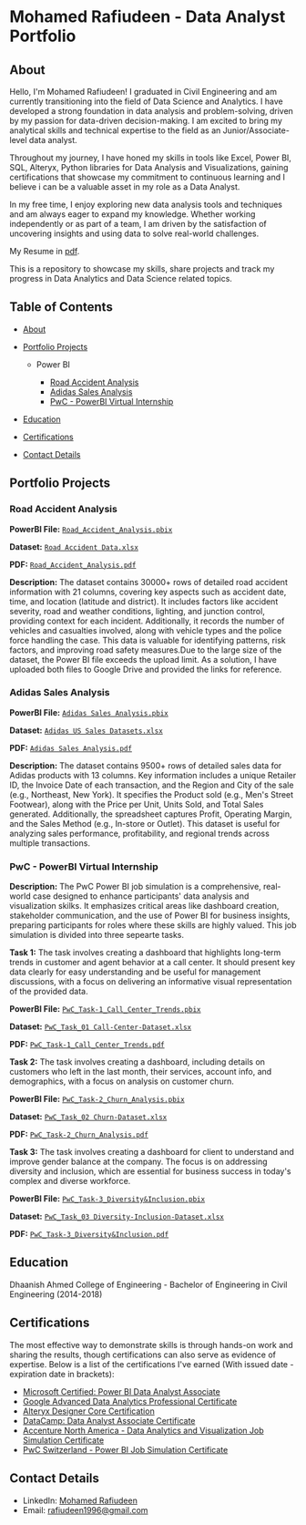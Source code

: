 # Mohamed Rafiudeen - Data Analyst Portfolio
## About
Hello, I'm Mohamed Rafiudeen! I graduated in Civil Engineering and am currently transitioning into the field of Data Science and Analytics. I have developed a strong foundation in data analysis and problem-solving, driven by my passion for data-driven decision-making. I am excited to bring my analytical skills and technical expertise to the field as an Junior/Associate-level data analyst.

Throughout my journey, I have honed my skills in tools like Excel, Power BI, SQL, Alteryx, Python libraries for Data Analysis and Visualizations, gaining certifications that showcase my commitment to continuous learning and I believe i can be a valuable asset in my role as a Data Analyst.

In my free time, I enjoy exploring new data analysis tools and techniques and am always eager to expand my knowledge. Whether working independently or as part of a team, I am driven by the satisfaction of uncovering insights and using data to solve real-world challenges.

My Resume in [pdf](https://github.com/mdrafi-m/Data_Analysis_Portfolio/blob/main/Rafi_resume.pdf).

This is a repository to showcase my skills, share projects and track my progress in Data Analytics and Data Science related topics.

## Table of Contents
- [About](https://github.com/mdrafi-m/Data_Analysis_Portfolio/blob/main/README.md#about)
- [Portfolio Projects](https://github.com/mdrafi-m/Data_Analysis_Portfolio/blob/main/README.md#portfolio-projects)
  
  - Power BI

    - [Road Accident Analysis](https://github.com/mdrafi-m/Data_Analyst_Portfolio/tree/main?tab=readme-ov-file#road-accident-analysis)
    - [Adidas Sales Analysis](https://github.com/mdrafi-m/Data_Analyst_Portfolio/tree/main?tab=readme-ov-file#adidas-sales-analysis)
    - [PwC - PowerBI Virtual Internship](https://github.com/mdrafi-m/Data_Analyst_Portfolio/tree/main?tab=readme-ov-file#pwc---powerbi-virtual-internship)

- [Education](https://github.com/mdrafi-m/Data_Analysis_Portfolio/blob/main/README.md#education)
- [Certifications](https://github.com/mdrafi-m/Data_Analysis_Portfolio/blob/main/README.md#certifications)
- [Contact Details](https://github.com/mdrafi-m/Data_Analysis_Portfolio/blob/main/README.md#contact-details)

## Portfolio Projects

### Road Accident Analysis

**PowerBI File:** [`Road_Accident_Analysis.pbix`](https://drive.google.com/file/d/1ckfbxJVNrWqEUh673Ys06abnkrHTT9QE/view?usp=sharing)

**Dataset:** [`Road Accident Data.xlsx`](https://docs.google.com/spreadsheets/d/1uyiJU34fq9IKEu5b3VQYIhTg8g4ay0pA/edit?usp=sharing&ouid=113517447462220988150&rtpof=true&sd=true)

**PDF:** [`Road_Accident_Analysis.pdf`](https://github.com/mdrafi-m/PowerBI_Portfolio_Projects/blob/main/Road_Accident_Analysis.pdf)

**Description:** The dataset contains 30000+ rows of detailed road accident information with 21 columns, covering key aspects such as accident date, time, and location (latitude and district). It includes factors like accident severity, road and weather conditions, lighting, and junction control, providing context for each incident. Additionally, it records the number of vehicles and casualties involved, along with vehicle types and the police force handling the case. This data is valuable for identifying patterns, risk factors, and improving road safety measures.Due to the large size of the dataset, the Power BI file exceeds the upload limit. As a solution, I have uploaded both files to Google Drive and provided the links for reference.

### Adidas Sales Analysis

**PowerBI File:** [`Adidas Sales Analysis.pbix`](https://github.com/mdrafi-m/PowerBI_Portfolio_Projects/blob/main/Adidas%20Sales%20Analysis.pbix)

**Dataset:** [`Adidas US Sales Datasets.xlsx`](https://github.com/mdrafi-m/PowerBI_Portfolio_Projects/blob/main/Adidas%20US%20Sales%20Datasets.xlsx)

**PDF:** [`Adidas Sales Analysis.pdf`](https://github.com/mdrafi-m/PowerBI_Portfolio_Projects/blob/main/Adidas%20Sales%20Analysis.pdf)

**Description:** The dataset contains 9500+ rows of detailed sales data for Adidas products with 13 columns. Key information includes a unique Retailer ID, the Invoice Date of each transaction, and the Region and City of the sale (e.g., Northeast, New York). It specifies the Product sold (e.g., Men's Street Footwear), along with the Price per Unit, Units Sold, and Total Sales generated. Additionally, the spreadsheet captures Profit, Operating Margin, and the Sales Method (e.g., In-store or Outlet). This dataset is useful for analyzing sales performance, profitability, and regional trends across multiple transactions.

### PwC - PowerBI Virtual Internship

**Description:** The PwC Power BI job simulation is a comprehensive, real-world case designed to enhance participants' data analysis and visualization skilks. It emphasizes critical areas like dashboard creation, stakeholder communication, and the use of Power BI for business insights, preparing participants for roles where these skills are highly valued. This job simulation is divided into three sepearte tasks.

**Task 1:** The task involves creating a dashboard that highlights long-term trends in customer and agent behavior at a call center. It should present key data clearly for easy understanding and be useful for management discussions, with a focus on delivering an informative visual representation of the provided data.

**PowerBI File:** [`PwC_Task-1_Call_Center_Trends.pbix`](https://github.com/mdrafi-m/PowerBI_Portfolio_Projects/blob/main/PwC_Task-1_Call_Center_Trends.pbix)

**Dataset:** [`PwC_Task_01 Call-Center-Dataset.xlsx`](https://github.com/mdrafi-m/PowerBI_Portfolio_Projects/blob/main/PwC_Task_01%20Call-Center-Dataset.xlsx)

**PDF:** [`PwC_Task-1_Call_Center_Trends.pdf`](https://github.com/mdrafi-m/PowerBI_Portfolio_Projects/blob/main/PwC_Task-1_Call_Center_Trends.pdf)

**Task 2:** The task involves creating a dashboard, including details on customers who left in the last month, their services, account info, and demographics, with a focus on analysis on customer churn.

**PowerBI File:** [`PwC_Task-2_Churn_Analysis.pbix`](https://github.com/mdrafi-m/PowerBI_Portfolio_Projects/blob/main/PwC_Task-2_Churn_Analysis.pbix)

**Dataset:** [`PwC_Task_02 Churn-Dataset.xlsx`](https://github.com/mdrafi-m/PowerBI_Portfolio_Projects/blob/main/PwC_Task_02%20Churn-Dataset.xlsx)

**PDF:** [`PwC_Task-2_Churn_Analysis.pdf`](https://github.com/mdrafi-m/PowerBI_Portfolio_Projects/blob/main/PwC_Task-2_Churn_Analysis.pdf)


**Task 3:** The task involves creating a dashboard for client to understand and improve gender balance at the company. The focus is on addressing diversity and inclusion, which are essential for business success in today's complex and diverse workforce.

**PowerBI File:** [`PwC_Task-3_Diversity&Inclusion.pbix`](https://github.com/mdrafi-m/PowerBI_Portfolio_Projects/blob/main/PwC_Task-3_Diversity%26Inclusion.pbix)

**Dataset:** [`PwC_Task_03 Diversity-Inclusion-Dataset.xlsx`](https://github.com/mdrafi-m/PowerBI_Portfolio_Projects/blob/main/PwC_Task_03%20Diversity-Inclusion-Dataset.xlsx)

**PDF:** [`PwC_Task-3_Diversity&Inclusion.pdf`](https://github.com/mdrafi-m/PowerBI_Portfolio_Projects/blob/main/PwC_Task-3_Diversity%26Inclusion.pdf)

## Education
Dhaanish Ahmed College of Engineering - Bachelor of Engineering in Civil Engineering (2014-2018)

## Certifications
The most effective way to demonstrate skills is through hands-on work and sharing the results, though certifications can also serve as evidence of expertise. Below is a list of the certifications I've earned (With issued date - expiration date in brackets):

- [Microsoft Certified: Power BI Data Analyst Associate](https://learn.microsoft.com/en-gb/users/mohamedrafiudeen-2856/credentials/901f3838bee9af7a?ref=https%3A%2F%2Fwww.linkedin.com%2F)
- [Google Advanced Data Analytics Professional Certificate](https://www.coursera.org/account/accomplishments/specialization/UKENC6JEPRD9)
- [Alteryx Designer Core Certification](https://community.alteryx.com/t5/user/viewprofilepage/user-id/621878)
- [DataCamp: Data Analyst Associate Certificate](https://www.datacamp.com/certificate/DAA0014161750713)
- [Accenture North America - Data Analytics and Visualization Job Simulation Certificate](https://forage-uploads-prod.s3.amazonaws.com/completion-certificates/Accenture%20North%20America/hzmoNKtzvAzXsEqx8_Accenture%20North%20America_x5yMwMg6Re4fcmq4c_1726756976416_completion_certificate.pdf)
- [PwC Switzerland - Power BI Job Simulation Certificate](https://forage-uploads-prod.s3.amazonaws.com/completion-certificates/PwC%20Switzerland/a87GpgE6tiku7q3gu_PwC%20Switzerland_x5yMwMg6Re4fcmq4c_1727503275286_completion_certificate.pdf)


## Contact Details
- LinkedIn: [Mohamed Rafiudeen](https://www.linkedin.com/in/mohamed-rafiudeen-data/)
- Email: rafiudeen1996@gmail.com
